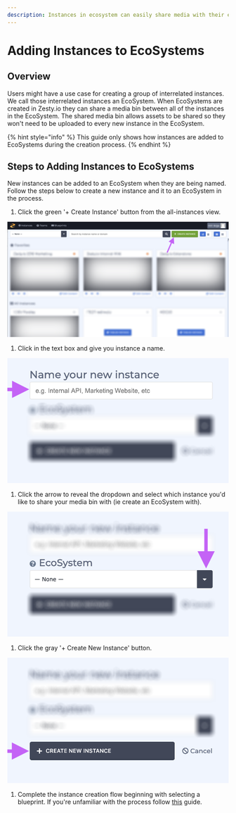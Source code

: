```yaml
---
description: Instances in ecosystem can easily share media with their ecosystem media bin.
---
```


# Adding Instances to EcoSystems

## Overview

Users might have a use case for creating a group of interrelated instances. We call those interrelated instances an EcoSystem. When EcoSystems are created in Zesty.io they can share a media bin between all of the instances in the EcoSystem. The shared media bin allows assets to be shared so they won't need to be uploaded to every new instance in the EcoSystem.

{% hint style="info" %}
This guide only shows how instances are added to EcoSystems during the creation process.
{% endhint %}

## Steps to Adding Instances to EcoSystems

New instances can be added to an EcoSystem when they are being named. Follow the steps below to create a new instance and it to an EcoSystem in the process.

1. Click the green  '+ Create Instance' button from the all-instances view.

![The Create Instance button near the top right-hand corner of the all-instances view.](../.gitbook/assets/new-instance.png)

1. Click in the text box and give you instance a name.

![Name your instance text box.](../.gitbook/assets/name-instance.png)

1. Click the arrow to reveal the dropdown and select which instance you'd like to share your media bin with \(ie create an EcoSystem with\).

![Select an EcoSystem from the dropdown.](../.gitbook/assets/select-ecosys.png)

1. Click the gray '+ Create New Instance' button. 

![Create new instance button.](../.gitbook/assets/click-create-new-instance.png)

1. Complete the instance creation flow beginning with selecting a blueprint. If you're unfamiliar with the process follow [this](https://zesty.org/guides/how-to-create-a-new-instance#step-2-select-a-blueprint) guide. 

